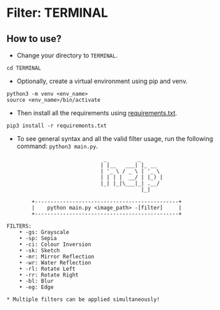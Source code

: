 # Filter: TERMINAL

## How to use?

- Change your directory to `TERMINAL`.

```
cd TERMINAL
```

- Optionally, create a virtual environment using pip and venv.

```
python3 -m venv <env_name>
source <env_name>/bin/activate
```

- Then install all the requirements using [requirements.txt](./requirements.txt).

```
pip3 install -r requirements.txt
```

- To see general syntax and all the valid filter usage, run the following command: `python3 main.py`.

```
                               _          _
                              | |__   ___| |_ __
                              | '_ \ / _ \ | '_ \
                              | | | |  __/ | |_) |
                              |_| |_|\___|_| .__/
                                           |_|

		+----------------------------------------------+
		|    python main.py <image_path> -[filter]     |
		+----------------------------------------------+

FILTERS:
	• -gs: Grayscale
	• -sp: Sepia
	• -ci: Colour Inversion
	• -sk: Sketch
	• -mr: Mirror Reflection
	• -wr: Water Reflection
	• -rl: Rotate Left
	• -rr: Rotate Right
	• -bl: Blur
	• -eg: Edge

* Multiple filters can be applied simultaneously!
```
